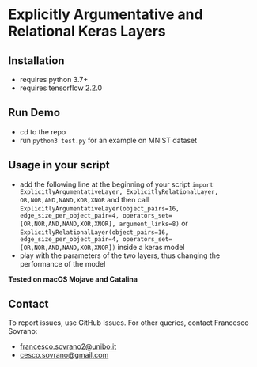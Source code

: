 Explicitly Argumentative and Relational Keras Layers
==========

## Installation

* requires python 3.7+
* requires tensorflow 2.2.0

## Run Demo
* cd to the repo
* run `python3 test.py` for an example on MNIST dataset

## Usage in your script
* add the following line at the beginning of your script `import ExplicitlyArgumentativeLayer, ExplicitlyRelationalLayer, OR,NOR,AND,NAND,XOR,XNOR` and then call `ExplicitlyArgumentativeLayer(object_pairs=16, edge_size_per_object_pair=4, operators_set=[OR,NOR,AND,NAND,XOR,XNOR], argument_links=8)` or `ExplicitlyRelationalLayer(object_pairs=16, edge_size_per_object_pair=4, operators_set=[OR,NOR,AND,NAND,XOR,XNOR])` inside a keras model 
* play with the parameters of the two layers, thus changing the performance of the model

**Tested on macOS Mojave and Catalina**

## Contact

To report issues, use GitHub Issues. 
For other queries, contact Francesco Sovrano: 
* <francesco.sovrano2@unibo.it>
* <cesco.sovrano@gmail.com>
